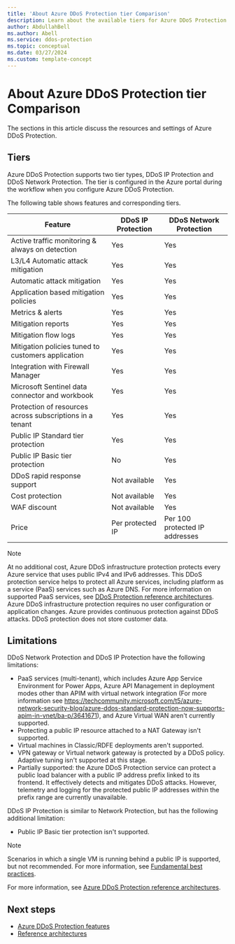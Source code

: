 ```yaml
---
title: 'About Azure DDoS Protection tier Comparison'
description: Learn about the available tiers for Azure DDoS Protection.
author: AbdullahBell
ms.author: Abell
ms.service: ddos-protection
ms.topic: conceptual
ms.date: 03/27/2024
ms.custom: template-concept
---
```



# About Azure DDoS Protection tier Comparison


The sections in this article discuss the resources and settings of Azure DDoS Protection.

## Tiers

Azure DDoS Protection supports two tier types, DDoS IP Protection and DDoS Network Protection. The tier is configured in the Azure portal during the workflow when you configure Azure DDoS Protection.

The following table shows features and corresponding tiers.

| Feature | DDoS IP Protection | DDoS Network Protection |
|---|---|---|
| Active traffic monitoring & always on detection |  Yes| Yes |
| L3/L4 Automatic attack mitigation  | Yes | Yes |
| Automatic attack mitigation | Yes | Yes |
| Application based mitigation policies | Yes| Yes |
| Metrics & alerts | Yes | Yes |
| Mitigation reports | Yes | Yes |
| Mitigation flow logs| Yes| Yes |
| Mitigation policies tuned to customers application | Yes| Yes |
| Integration with Firewall Manager | Yes | Yes |
| Microsoft Sentinel data connector and workbook | Yes | Yes |
| Protection of resources across subscriptions in a tenant   | Yes | Yes |
| Public IP Standard tier protection | Yes | Yes |
| Public IP Basic tier protection | No | Yes |
| DDoS rapid response support | Not available | Yes |
| Cost protection | Not available  | Yes |
| WAF discount | Not available | Yes |
| Price | Per protected IP | Per 100 protected IP addresses |

>[!Note]
>At no additional cost, Azure DDoS infrastructure protection protects every Azure service that uses public IPv4 and IPv6 addresses. This DDoS protection service helps to protect all Azure services, including platform as a service (PaaS) services such as Azure DNS. For more information on supported PaaS services, see [DDoS Protection reference architectures](ddos-protection-reference-architectures.md). Azure DDoS infrastructure protection requires no user configuration or application changes. Azure provides continuous protection against DDoS attacks. DDoS protection does not store customer data.

## Limitations

DDoS Network Protection and DDoS IP Protection have the following limitations:

- PaaS services (multi-tenant), which includes Azure App Service Environment for Power Apps, Azure API Management in deployment modes other than APIM with virtual network integration (For more information see https://techcommunity.microsoft.com/t5/azure-network-security-blog/azure-ddos-standard-protection-now-supports-apim-in-vnet/ba-p/3641671), and Azure Virtual WAN aren't currently supported. 
- Protecting a public IP resource attached to a NAT Gateway isn't supported.
- Virtual machines in Classic/RDFE deployments aren't supported.
- VPN gateway or Virtual network gateway is protected by a DDoS policy. Adaptive tuning isn't supported at this stage. 
- Partially supported: the Azure DDoS Protection service can protect a public load balancer with a public IP address prefix linked to its frontend. It effectively detects and mitigates DDoS attacks. However, telemetry and logging for the protected public IP addresses within the prefix range are currently unavailable. 


DDoS IP Protection is similar to Network Protection, but has the following additional limitation:

- Public IP Basic tier protection isn't supported. 

>[!Note]
>Scenarios in which a single VM is running behind a public IP is supported, but not recommended. For more information, see [Fundamental best practices](./fundamental-best-practices.md#design-for-scalability).

For more information, see [Azure DDoS Protection reference architectures](./ddos-protection-reference-architectures.md).

## Next steps

* [Azure DDoS Protection features](ddos-protection-features.md)
* [Reference architectures](ddos-protection-reference-architectures.md)
